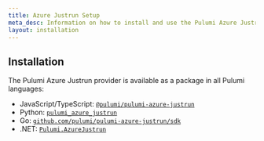 ```yaml
---
title: Azure Justrun Setup
meta_desc: Information on how to install and use the Pulumi Azure Justrun package.
layout: installation
---
```


## Installation

The Pulumi Azure Justrun provider is available as a package in all Pulumi languages:

* JavaScript/TypeScript: [`@pulumi/pulumi-azure-justrun`](https://www.npmjs.com/package/@pulumi/azure-justrun)
* Python: [`pulumi_azure_justrun`](https://pypi.org/project/pulumi-azure-justrun/)
* Go: [`github.com/pulumi/pulumi-azure-justrun/sdk`](https://github.com/pulumi/pulumi-azure-justrun/tree/main/sdk)
* .NET: [`Pulumi.AzureJustrun`](https://www.nuget.org/packages/Pulumi.AzureJustrun)
